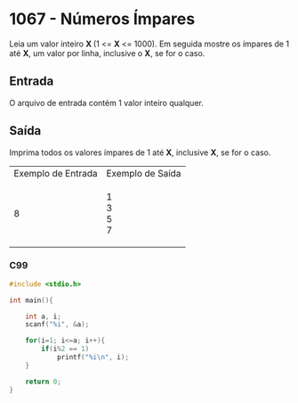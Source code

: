 <html>
  <body style="padding: 10px 0px">
    <div class="header">
      <h1>1067 - Números Ímpares</h1>
      <div class="problem">
        <div class="description">
          <p>
            Leia um valor inteiro <strong>X </strong>(1 &lt;=
            <strong>X </strong>&lt;= 1000). Em seguida mostre os ímpares de 1
            até <strong>X</strong>, um valor por linha, inclusive o
            <strong>X</strong>, se for o caso.
          </p>
        </div>
        <h2>Entrada</h2>
        <div class="input">
          <p>O arquivo de entrada contém 1 valor inteiro qualquer.</p>
        </div>
        <h2>Saída</h2>
        <div class="output">
          <p>
            Imprima todos os valores ímpares de 1 até <strong>X</strong>,
            inclusive <strong>X</strong>, se for o caso.
          </p>
        </div>
        <div class="both"></div>
        <table>
          <tbody>
            <tr>
              <td>Exemplo de Entrada</td>
              <td>Exemplo de Saída</td>
            </tr>
            <tr>
              <td class="division">
                <p>8</p>
              </td>
              <td>
                <p>
                  1<br />
                  3<br />
                  5<br />
                  7
                </p>
              </td>
            </tr>
          </tbody>
        </table>
      </div>
    </div>
  </body>
</html>

### C99

```c
#include <stdio.h>

int main(){

    int a, i;
    scanf("%i", &a);

    for(i=1; i<=a; i++){
        if(i%2 == 1)
            printf("%i\n", i);
    }

    return 0;
}
```

